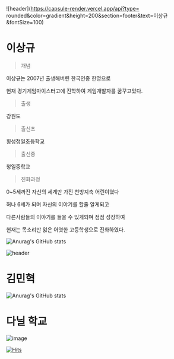 ![header](https://capsule-render.vercel.app/api?type= rounded&color=gradient&height=200&section=footer&text=이상규&fontSize=100)
# 이상규

>개념

이상규는 2007년 출생해버린 한국인중 한명으로

현재 경기게임마이스터고에 진학하여 게임개발자를 꿈꾸고있다.

>출생

강원도

>출신초

횡성청일초등학교

>출신중

청일중학교

>진화과정

0~5세까진 자신의 세계만 가진 천방지축 어린이였다

허나 6세가 되며 자신의 이야기를 할줄 알게되고

다른사람들의 이야기를 들을 수 있게되며
점점 성장하여

현재는 목소리만 잃은 어엿한 고등학생으로 진화하였다.

![Anurag's GitHub stats](https://github-readme-stats.vercel.app/api?username=leo82380&show_icons=true&theme=radical)

![header](https://capsule-render.vercel.app/api?type=slice&color=gradient&height=200&section=footer&text=김민혁&fontSize=100)
# 김민혁

![Anurag's GitHub stats](https://github-readme-stats.vercel.app/api?username=novelbug&show_icons=true&theme=radical)

# 다닐 학교

![image](https://user-images.githubusercontent.com/123617758/214807923-11293e10-89a4-46a7-84ca-04409e95132b.png)

[![Hits](https://hits.seeyoufarm.com/api/count/incr/badge.svg?url=https%3A%2F%2Fgithub.com%2Fleo82380%2Fggm_git2&count_bg=%235AB6E8&title_bg=%23000000&icon=&icon_color=%23E7E7E7&title=%EB%B0%A9%EB%AC%B8%EC%9E%90&edge_flat=false)](https://hits.seeyoufarm.com)